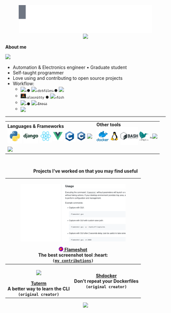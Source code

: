 <!--
vim: shiftwidth=2
-->

<p align="center">
  <img src="./hello.svg">
  <br>
  <a href="https://matrix.to/#/@veracioux:matrix.org">
    <img src="https://img.shields.io/static/v1?label=chat&message=matrix&color=%23c2185b">
  </a>
</p>

**About me**

![](https://img.shields.io/badge/version-22-%236980fa)

<!-- TODO -->

- Automation & Electronics engineer • Graduate student
- Self-taught programmer
- Love using and contributing to open source projects
- Workflow:
  <ul>
    <li>
      <a href="https://archlinux.org">
        <img align="center" height="25" src="https://archlinux.org/static/logos/archlinux-logo-dark-90dpi.ebdee92a15b3.png">
      </a> <sub>●</sub>
      <a href="https://github.com/veracioux/dotfiles">
        <img align="center" height="15" src="https://upload.wikimedia.org/wikipedia/commons/thumb/6/62/Git-logo-orange.svg/120px-Git-logo-orange.svg.png">
        <sub><code>dotfiles</code></sub>
      </a> <sub>●</sub>
      <a href="https://i3wm.org"><img align="center" height="17" src="https://i3wm.org/img/logo.svg"></a>
    </li>
    <li>
      <a href="https://github.com/alacritty/alacritty">
        <img align="center" height="17" src="https://raw.githubusercontent.com/alacritty/alacritty/master/extra/logo/compat/alacritty-term%2Bscanlines.png">
        <sub><code>alacritty</code></sub></a> <sub>●</sub>
        <a href="https://fishshell.com">
          <img align="center" height="22" src="https://fishshell.com/docs/current/_static/fish.png">
          <sub><code>fish</code></sub>
        </a>
    </li>
    <li>
      <a href="https://neovim.io">
        <img align="center" height="17" src="https://raw.githubusercontent.com/neovim/neovim.github.io/master/logos/neovim-logo-300x87.png">
      </a> <sub>●</sub>
      <a href="https://www.gnu.org/software/emacs/emacs.html">
        <img align="center" height="17" src="https://www.gnu.org/software/emacs/images/emacs.png">
        <sub><code>Emacs</code></sub>
      </a>
    </li>
    <li>
      <a href="https://git-scm.com">
        <img align="center" height="15" src="https://upload.wikimedia.org/wikipedia/commons/thumb/6/62/Git-logo-orange.svg/120px-Git-logo-orange.svg.png">
      </a>
    </li>
  </ul>

<!-- TODO add tem after git -->
---
<div align="center">
<table>
  <tr>
    <td>
      <b>Languages & Frameworks</b> <br>
      <a>
      <img align="center" height="46" src="https://raw.githubusercontent.com/github/explore/f3e22f0dca2be955676bc70d6214b95b13354ee8/topics/python/python.png">
      <img align="center" height="46" src="https://raw.githubusercontent.com/github/explore/7456fdff59816d37ef383a6c8f32a26ff7332db2/topics/django/django.png">
      <img align="center" height="40" src="https://raw.githubusercontent.com/github/explore/80688e429a7d4ef2fca1e82350fe8e3517d3494d/topics/react/react.png">
      <img align="center" height="30" src="https://raw.githubusercontent.com/github/explore/80688e429a7d4ef2fca1e82350fe8e3517d3494d/topics/vue/vue.png">
      <img align="center" height="36" src="https://raw.githubusercontent.com/github/explore/f3e22f0dca2be955676bc70d6214b95b13354ee8/topics/c/c.png">
      <img align="center" height="29" src="https://raw.githubusercontent.com/github/explore/f3e22f0dca2be955676bc70d6214b95b13354ee8/topics/cpp/cpp.png">
      <img align="center" height="24" src="https://upload.wikimedia.org/wikipedia/commons/thumb/0/0b/Qt_logo_2016.svg/150px-Qt_logo_2016.svg.png">
      </a>
    </td>
    <td>
      <b>Other tools</b> <br>
      <!-- TODO add cmake -->
      <a>
        <img align="center" height="38" src="https://raw.githubusercontent.com/github/explore/80688e429a7d4ef2fca1e82350fe8e3517d3494d/topics/docker/docker.png">
        <img align="center" height="30" src="https://raw.githubusercontent.com/github/explore/f3e22f0dca2be955676bc70d6214b95b13354ee8/topics/linux/linux.png">
        <img align="center" height="55" src="https://raw.githubusercontent.com/github/explore/f3e22f0dca2be955676bc70d6214b95b13354ee8/topics/bash/bash.png">
        <img align="center" height="30" src="https://raw.githubusercontent.com/github/explore/f3e22f0dca2be955676bc70d6214b95b13354ee8/topics/latex/latex.png">
      </a>
      <a href="https://www.sphinx-doc.org">.
        <img align="center" height="30" src="https://www.sphinx-doc.org/en/master/_static/sphinx.png">
      </a>
    </td>
  </tr>
  <tr><!-- Skip zebra-striping --></tr>
  <tr>
    <td colspan="2">
      <a>
        <img src="https://github-readme-stats.vercel.app/api?username=veracioux&show_icons=true&include_all_commits=true&layout=compact&hide_border=true&theme=buefy">
      </a>
    </td>
  </tr>
</table>

<br>

<b>Projects I've worked on that you may find useful</b>

<table>
<tr>
  <th colspan="2">
    <p>
      <a href="https://flameshot.org">
        <img height="180" src="https://raw.githubusercontent.com/flameshot-org/flameshot/master/data/img/preview/animatedUsage.gif">
      </a>
    </p>
    <a href="https://flameshot.org">
      <img height="14" src="https://raw.githubusercontent.com/flameshot-org/flameshot/master/data/img/app/org.flameshot.Flameshot.svg"/>
      Flameshot
    </a><br/>
    The best screenshot tool :heart: <br/>
    <code>(<a href="https://github.com/search?q=repo%3Aflameshot-org%2Fflameshot+author%3Averacioux">my contributions</a>)</code>
  </th>
</tr>
  <th>
    <p>
      <a href="https://github.com/veracioux/tuterm">
        <img height="150" src="https://gist.github.com/veracioux/66336d488e8d87c7b3fb696c5dbd93d1/raw/4b8bc0b043faf166abc92e12fc0bfb5acea55345/tuterm-demo.svg">
      </a>
    </p>
    <a href="https://github.com/veracioux/tuterm">Tuterm</a><br/>
    A better way to learn the CLI <br/>
    <code>(original creator)</code>
  </th>
  <th>
    <a href="https://github.com/veracioux/shdocker">Shdocker</a><br/>
    Don't repeat your Dockerfiles<br/>
    <code>(original creator)</code>
  </th>
</tr>
</table>
<div>


![](https://hit.yhype.me/github/profile?user_id=29044423)
